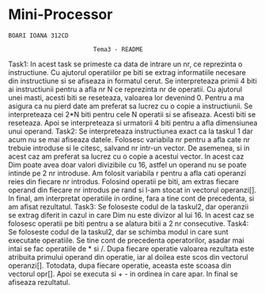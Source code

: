 # Mini-Processor
	BOARI IOANA 312CD						

							Tema3 - README
Task1:
	In acest task se primeste ca data de intrare un nr, ce reprezinta o instructiune.
	Cu ajutorul operatiilor pe biti se extrag informatiile necesare din instructiune si se afiseaza in formatul cerut.
	Se interpreteaza primii 4 biti ai instructiunii pentru a afla nr N ce reprezinta nr de operatii.
	Cu ajutorul unei masti, acesti biti se reseteaza, valoarea lor devenind 0.
	Pentru a ma asigura ca nu pierd date am preferat sa lucrez cu o copie a instructiunii.
	Se interpreteaza cei 2*N biti pentru cele N operatii si se afiseaza.
	Acesti biti se reseteaza.
	Apoi se interpreteaza si urmatorii 4 biti pentru a afla dimensiunea unui operand.
Task2:
	Se interpreteaza instructiunea exact ca la taskul 1 dar acum nu se mai afiseaza datele.
	Folosesc variabila nr pentru a afla cate nr trebuie introduse si le citesc, salvand nr intr-un vector.
	De asemenea, si in acest caz am preferat sa lucrez cu o copie a acestui vector.
	In acest caz Dim poate avea doar valori divizibile cu 16, astfel un operand nu se poate intinde pe 2 nr introduse.
	Am folosit variabila r pentru a afla cati operanzi reies din fiecare nr introdus.
	Folosind operatii pe biti, am extras fiecare operand din fiecare nr introdus pe rand si l-am stocat in vectorul operanzi[].
	In final, am interpretat operatiile in ordine, fara a tine cont de precedenta, si am afisat rezultatul.
Task3:
	Se foloseste codul de la taskul2, dar operanzii se extrag diferit in cazul in care Dim nu este divizor al lui 16.
	In acest caz se folosesc operatii pe biti pentru a se alatura bitii a 2 nr consecutive.
Task4:
	Se foloseste codul de la taskul2, dar se schimba modul in care sunt executate operatiile.
	Se tine cont de precedenta operatorilor, asadar mai intai se fac operatiile de * si /.
	Dupa fiecare operatie valoarea rezultata este atribuita primului operand din operatie, iar al doilea este scos din vectorul operanzi[].
	Totodata, dupa fiecare operatie, aceasta este scoasa din vectorul opr[].
	Apoi se executa si + - in ordinea in care apar.
	In final se afiseaza rezultatul.
	
